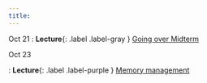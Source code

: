 ```yaml
---
title:
---
```


Oct 21
: **Lecture**{: .label .label-gray  } [Going over Midterm](#)

Oct 23

: **Lecture**{: .label .label-purple } [Memory management](#)



